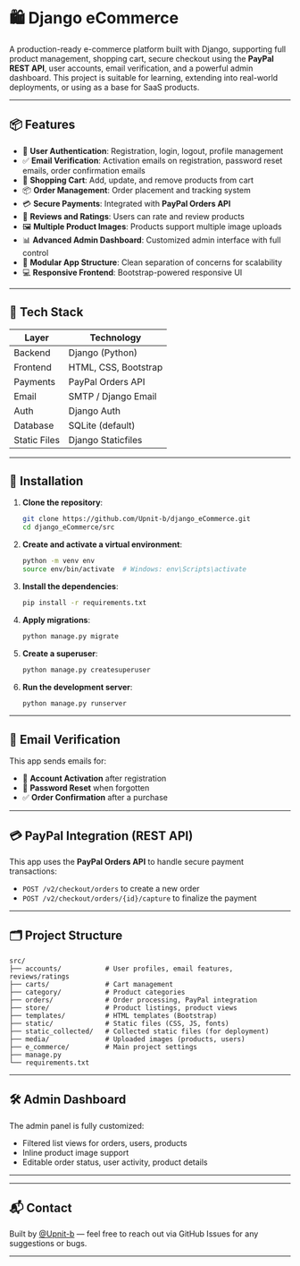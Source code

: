 # 🛍️ Django eCommerce

A production-ready e-commerce platform built with Django, supporting full product management, shopping cart, secure checkout using the **PayPal REST API**, user accounts, email verification, and a powerful admin dashboard. This project is suitable for learning, extending into real-world deployments, or using as a base for SaaS products.

---

## 📦 Features

- 🔐 **User Authentication**: Registration, login, logout, profile management
- ✅ **Email Verification**: Activation emails on registration, password reset emails, order confirmation emails
- 🛒 **Shopping Cart**: Add, update, and remove products from cart
- 📦 **Order Management**: Order placement and tracking system
- 💳 **Secure Payments**: Integrated with **PayPal Orders API**
- 🌟 **Reviews and Ratings**: Users can rate and review products
- 🖼️ **Multiple Product Images**: Products support multiple image uploads
- 📊 **Advanced Admin Dashboard**: Customized admin interface with full control
- 📂 **Modular App Structure**: Clean separation of concerns for scalability
- 💻 **Responsive Frontend**: Bootstrap-powered responsive UI

---

## 🧰 Tech Stack

| Layer        | Technology           |
| ------------ | -------------------- |
| Backend      | Django (Python)      |
| Frontend     | HTML, CSS, Bootstrap |
| Payments     | PayPal Orders API    |
| Email        | SMTP / Django Email  |
| Auth         | Django Auth          |
| Database     | SQLite (default)     |
| Static Files | Django Staticfiles   |

---

## 🚀 Installation

1. **Clone the repository**:

   ```bash
   git clone https://github.com/Upnit-b/django_eCommerce.git
   cd django_eCommerce/src
   ```

2. **Create and activate a virtual environment**:

   ```bash
   python -m venv env
   source env/bin/activate  # Windows: env\Scripts\activate
   ```

3. **Install the dependencies**:

   ```bash
   pip install -r requirements.txt
   ```

4. **Apply migrations**:

   ```bash
   python manage.py migrate
   ```

5. **Create a superuser**:

   ```bash
   python manage.py createsuperuser
   ```

6. **Run the development server**:

   ```bash
   python manage.py runserver
   ```

---

## 📧 Email Verification

This app sends emails for:

- 🔐 **Account Activation** after registration
- 🔁 **Password Reset** when forgotten
- ✅ **Order Confirmation** after a purchase

---

## 💳 PayPal Integration (REST API)

This app uses the **PayPal Orders API** to handle secure payment transactions:

- `POST /v2/checkout/orders` to create a new order
- `POST /v2/checkout/orders/{id}/capture` to finalize the payment

---

## 🗂️ Project Structure

```
src/
├── accounts/           # User profiles, email features, reviews/ratings
├── carts/              # Cart management
├── category/           # Product categories
├── orders/             # Order processing, PayPal integration
├── store/              # Product listings, product views
├── templates/          # HTML templates (Bootstrap)
├── static/             # Static files (CSS, JS, fonts)
├── static_collected/   # Collected static files (for deployment)
├── media/              # Uploaded images (products, users)
├── e_commerce/         # Main project settings
├── manage.py
└── requirements.txt
```

---

## 🛠 Admin Dashboard

The admin panel is fully customized:

- Filtered list views for orders, users, products
- Inline product image support
- Editable order status, user activity, product details

---

---

## 📬 Contact

Built by [@Upnit-b](https://github.com/Upnit-b) — feel free to reach out via GitHub Issues for any suggestions or bugs.

---

